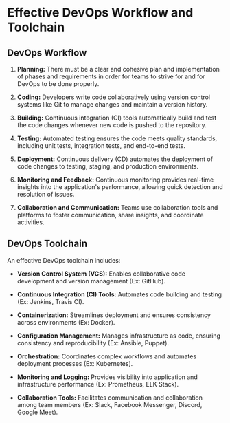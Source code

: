 # Effective DevOps Workflow and Toolchain

## DevOps Workflow

1. **Planning:** There must be a clear and cohesive plan and implementation of phases and requirements in order for teams to strive for and for DevOps to be done properly.

2. **Coding:** Developers write code collaboratively using version control systems like Git to manage changes and maintain a version history.

3. **Building:** Continuous integration (CI) tools automatically build and test the code changes whenever new code is pushed to the repository.

4. **Testing:** Automated testing ensures the code meets quality standards, including unit tests, integration tests, and end-to-end tests.

5. **Deployment:** Continuous delivery (CD) automates the deployment of code changes to testing, staging, and production environments.

6. **Monitoring and Feedback:** Continuous monitoring provides real-time insights into the application's performance, allowing quick detection and resolution of issues.

7. **Collaboration and Communication:** Teams use collaboration tools and platforms to foster communication, share insights, and coordinate activities.

## DevOps Toolchain

An effective DevOps toolchain includes:

- **Version Control System (VCS):** Enables collaborative code development and version management (Ex: GitHub).

- **Continuous Integration (CI) Tools:** Automates code building and testing (Ex: Jenkins, Travis CI).

- **Containerization:** Streamlines deployment and ensures consistency across environments (Ex: Docker).

- **Configuration Management:** Manages infrastructure as code, ensuring consistency and reproducibility (Ex: Ansible, Puppet).

- **Orchestration:** Coordinates complex workflows and automates deployment processes (Ex: Kubernetes).

- **Monitoring and Logging:** Provides visibility into application and infrastructure performance (Ex: Prometheus, ELK Stack).

- **Collaboration Tools:** Facilitates communication and collaboration among team members (Ex: Slack, Facebook Messenger, Discord, Google Meet).

